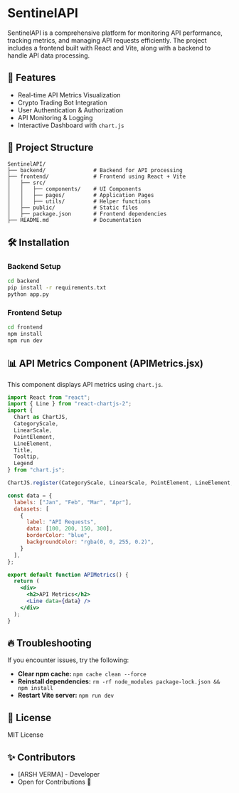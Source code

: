 # SentinelAPI

SentinelAPI is a comprehensive platform for monitoring API performance, tracking metrics, and managing API requests efficiently. The project includes a frontend built with React and Vite, along with a backend to handle API data processing.

## 🚀 Features
- Real-time API Metrics Visualization
- Crypto Trading Bot Integration
- User Authentication & Authorization
- API Monitoring & Logging
- Interactive Dashboard with `chart.js`

## 📂 Project Structure
```
SentinelAPI/
├── backend/               # Backend for API processing
├── frontend/              # Frontend using React + Vite
│   ├── src/
│   │   ├── components/    # UI Components
│   │   ├── pages/         # Application Pages
│   │   ├── utils/         # Helper functions
│   ├── public/            # Static files
│   ├── package.json       # Frontend dependencies
├── README.md              # Documentation
```

## 🛠 Installation
### Backend Setup
```sh
cd backend
pip install -r requirements.txt
python app.py
```

### Frontend Setup
```sh
cd frontend
npm install
npm run dev
```

## 📊 API Metrics Component (APIMetrics.jsx)
This component displays API metrics using `chart.js`.

```jsx
import React from "react";
import { Line } from "react-chartjs-2";
import {
  Chart as ChartJS,
  CategoryScale,
  LinearScale,
  PointElement,
  LineElement,
  Title,
  Tooltip,
  Legend
} from "chart.js";

ChartJS.register(CategoryScale, LinearScale, PointElement, LineElement, Title, Tooltip, Legend);

const data = {
  labels: ["Jan", "Feb", "Mar", "Apr"],
  datasets: [
    {
      label: "API Requests",
      data: [100, 200, 150, 300],
      borderColor: "blue",
      backgroundColor: "rgba(0, 0, 255, 0.2)",
    }
  ],
};

export default function APIMetrics() {
  return (
    <div>
      <h2>API Metrics</h2>
      <Line data={data} />
    </div>
  );
}
```

## 🔥 Troubleshooting
If you encounter issues, try the following:
- **Clear npm cache:** `npm cache clean --force`
- **Reinstall dependencies:** `rm -rf node_modules package-lock.json && npm install`
- **Restart Vite server:** `npm run dev`

## 📜 License
MIT License

## ✨ Contributors
- [ARSH VERMA] - Developer
- Open for Contributions 🚀


